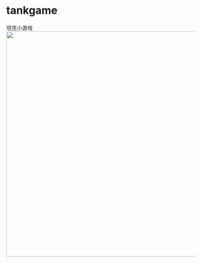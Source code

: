 # tankgame

坦克小游戏<br/>
<img src="https://github.com/1559924775/tankgame/blob/master/tank.JPG" width="600" /><br/>

